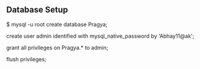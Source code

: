 ## Database Setup
$ mysql -u root
create database Pragya;

create user admin identified with mysql_native_password by 'Abhay11@ak';

grant all privileges on Pragya.*  to admin;

flush privileges;